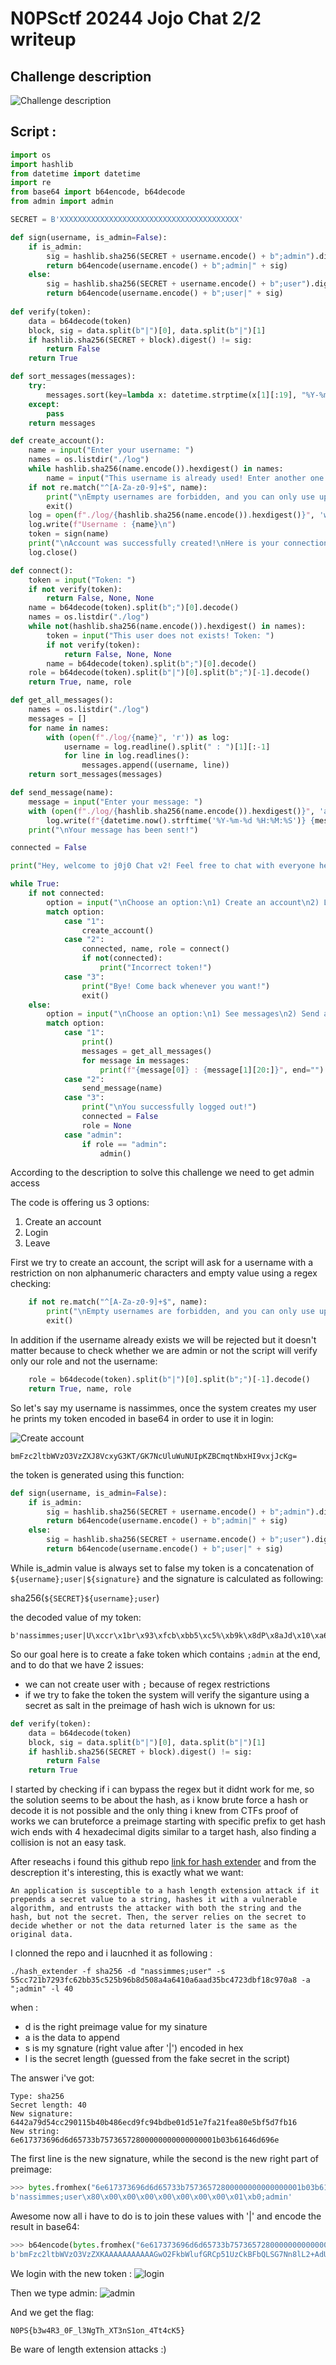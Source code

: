 # N0PSctf 20244 Jojo Chat 2/2 writeup

## Challenge description

![Challenge description](assets/Description.png)




## Script :


```python 
import os
import hashlib
from datetime import datetime
import re
from base64 import b64encode, b64decode
from admin import admin

SECRET = B'XXXXXXXXXXXXXXXXXXXXXXXXXXXXXXXXXXXXXXXX'

def sign(username, is_admin=False):
    if is_admin:
        sig = hashlib.sha256(SECRET + username.encode() + b";admin").digest()
        return b64encode(username.encode() + b";admin|" + sig)
    else:
        sig = hashlib.sha256(SECRET + username.encode() + b";user").digest()
        return b64encode(username.encode() + b";user|" + sig)
    
def verify(token):
    data = b64decode(token)
    block, sig = data.split(b"|")[0], data.split(b"|")[1]
    if hashlib.sha256(SECRET + block).digest() != sig:
        return False
    return True

def sort_messages(messages):
    try:
        messages.sort(key=lambda x: datetime.strptime(x[1][:19], "%Y-%m-%d %H:%M:%S"))
    except:
        pass
    return messages

def create_account():
    name = input("Enter your username: ")
    names = os.listdir("./log")
    while hashlib.sha256(name.encode()).hexdigest() in names:
        name = input("This username is already used! Enter another one: ")
    if not re.match("^[A-Za-z0-9]+$", name):
        print("\nEmpty usernames are forbidden, and you can only use uppercases, lowercases and numbers, you hacker!")
        exit()
    log = open(f"./log/{hashlib.sha256(name.encode()).hexdigest()}", 'w')
    log.write(f"Username : {name}\n")
    token = sign(name)
    print("\nAccount was successfully created!\nHere is your connection token:\n"+token.decode())
    log.close()

def connect():
    token = input("Token: ")
    if not verify(token):
        return False, None, None
    name = b64decode(token).split(b";")[0].decode()
    names = os.listdir("./log")
    while not(hashlib.sha256(name.encode()).hexdigest() in names):
        token = input("This user does not exists! Token: ")
        if not verify(token):
            return False, None, None
        name = b64decode(token).split(b";")[0].decode()
    role = b64decode(token).split(b"|")[0].split(b";")[-1].decode()
    return True, name, role

def get_all_messages():
    names = os.listdir("./log")
    messages = []
    for name in names:
        with (open(f"./log/{name}", 'r')) as log:
            username = log.readline().split(" : ")[1][:-1]
            for line in log.readlines():
                messages.append((username, line))
    return sort_messages(messages)

def send_message(name):
    message = input("Enter your message: ")
    with (open(f"./log/{hashlib.sha256(name.encode()).hexdigest()}", 'a')) as log:
        log.write(f"{datetime.now().strftime('%Y-%m-%d %H:%M:%S')} {message}\n")
    print("\nYour message has been sent!")

connected = False

print("Hey, welcome to j0j0 Chat v2! Feel free to chat with everyone here :)\nUpdate note: We noticed some security issues in our previous chat, this should be fixed now!")

while True:
    if not connected:
        option = input("\nChoose an option:\n1) Create an account\n2) Login\n3) Leave\n")
        match option:
            case "1":
                create_account()
            case "2":
                connected, name, role = connect()
                if not(connected):
                    print("Incorrect token!")
            case "3":
                print("Bye! Come back whenever you want!")
                exit()
    else:
        option = input("\nChoose an option:\n1) See messages\n2) Send a message\n3) Logout\n")
        match option:
            case "1":
                print()
                messages = get_all_messages()
                for message in messages:
                    print(f"{message[0]} : {message[1][20:]}", end="")
            case "2":
                send_message(name)
            case "3":
                print("\nYou successfully logged out!")
                connected = False
                role = None
            case "admin":
                if role == "admin":
                    admin()
```

According to the description to solve this challenge we need to get admin access 

The code is offering us 3 options:
1) Create an account
2) Login 
3) Leave

First we try to create an account, the script will ask for a username with a restriction on non alphanumeric characters and empty value using a regex checking:

```python
    if not re.match("^[A-Za-z0-9]+$", name):
        print("\nEmpty usernames are forbidden, and you can only use uppercases, lowercases and numbers, you hacker!")
        exit()
```

In addition if the username already exists we will be rejected but it doesn't matter because to check whether we are admin or not the script will verify only our role and not the username:

```python 
    role = b64decode(token).split(b"|")[0].split(b";")[-1].decode()
    return True, name, role
```


So let's say my username is nassimmes, once the system creates my user he prints my token encoded in base64 in order to use it in login:

![Create account](assets/create_account.png)


`bmFzc2ltbWVzO3VzZXJ8VcxyG3KT/GK7NcUluWuNUIpKZBCmqtNbxHI9vxjJcKg=`

the token is generated using this function:
```python 
def sign(username, is_admin=False):
    if is_admin:
        sig = hashlib.sha256(SECRET + username.encode() + b";admin").digest()
        return b64encode(username.encode() + b";admin|" + sig)
    else:
        sig = hashlib.sha256(SECRET + username.encode() + b";user").digest()
        return b64encode(username.encode() + b";user|" + sig)
```

While is_admin value is always set to false my token is a concatenation of `${username};user|${signature}` and the signature is calculated as following:

sha256(`${SECRET}${username};user`)

the decoded value of my token:

```
b'nassimmes;user|U\xccr\x1br\x93\xfcb\xbb5\xc5%\xb9k\x8dP\x8aJd\x10\xa6\xaa\xd3[\xc4r=\xbf\x18\xc9p\xa8'
```

So our goal here is to create a fake token which contains `;admin` at the end, and to do that we have 2 issues:

- we can not create user with `;` because of regex restrictions
- if we try to fake the token the system will verify the siganture using a secret as salt in the preimage of hash wich is uknown for us:

```python 
def verify(token):
    data = b64decode(token)
    block, sig = data.split(b"|")[0], data.split(b"|")[1]
    if hashlib.sha256(SECRET + block).digest() != sig:
        return False
    return True 
```


I started by checking if i can bypass the regex but it didnt work for me, so the solution seems to be about the hash, as i know brute force a hash or decode it is not possible and the only thing i knew from CTFs proof of works we can bruteforce a preimage starting with specific prefix to get hash wich ends with 4 hexadecimal digits similar to a target hash, also finding a collision is not an easy task.


After reseachs i found this github repo [link for hash extender](https://github.com/iagox86/hash_extender) and from the descreption it's interesting, this is exactly what we want:

```
An application is susceptible to a hash length extension attack if it prepends a secret value to a string, hashes it with a vulnerable algorithm, and entrusts the attacker with both the string and the hash, but not the secret. Then, the server relies on the secret to decide whether or not the data returned later is the same as the original data.
```

I clonned the repo and i laucnhed it as following : 

```
./hash_extender -f sha256 -d "nassimmes;user" -s 55cc721b7293fc62bb35c525b96b8d508a4a6410a6aad35bc4723dbf18c970a8 -a ";admin" -l 40
```

when :
- d is the right preimage value for my sinature
- a is the data to append
- s is my sgnature (right value after '|') encoded in hex
- l is the secret length (guessed from the fake secret in the script)

The answer i've got:

```
Type: sha256
Secret length: 40
New signature: 6442a79d54cc290115b40b486ecd9fc94bdbe01d51e7fa21fea80e5bf5d7fb16
New string: 6e617373696d6d65733b75736572800000000000000001b03b61646d696e
```
 
The first line is the new signature, while the second is the new right part of preimage:

```python 
>>> bytes.fromhex("6e617373696d6d65733b75736572800000000000000001b03b61646d696e")
b'nassimmes;user\x80\x00\x00\x00\x00\x00\x00\x00\x01\xb0;admin'
```

Awesome now all i have to do is to join these values with '|' and encode the result in base64:

```python 
>>> b64encode(bytes.fromhex("6e617373696d6d65733b75736572800000000000000001b03b61646d696e")+b"|"+bytes.fromhex("6442a79d54cc290115b40b486ecd9fc94bdbe01d51e7fa21fea80e5bf5d7fb16"))
b'bmFzc2ltbWVzO3VzZXKAAAAAAAAAAAGwO2FkbWlufGRCp51UzCkBFbQLSG7Nn8lL2+AdUef6If6oDlv11/sW'
```

We login with the new token : 
![login](assets/login.png)


Then we type admin:
![admin](assets/admin.png)

And we get the flag:

```
N0PS{b3w4R3_0F_l3NgTh_XT3nS1on_4Tt4cK5}
```

Be ware of length extension attacks :)
